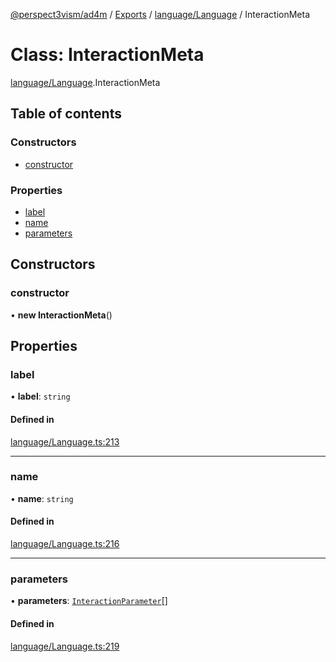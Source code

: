 [@perspect3vism/ad4m](../README.md) / [Exports](../modules.md) / [language/Language](../modules/language_Language.md) / InteractionMeta

# Class: InteractionMeta

[language/Language](../modules/language_Language.md).InteractionMeta

## Table of contents

### Constructors

- [constructor](language_Language.InteractionMeta.md#constructor)

### Properties

- [label](language_Language.InteractionMeta.md#label)
- [name](language_Language.InteractionMeta.md#name)
- [parameters](language_Language.InteractionMeta.md#parameters)

## Constructors

### constructor

• **new InteractionMeta**()

## Properties

### label

• **label**: `string`

#### Defined in

[language/Language.ts:213](https://github.com/perspect3vism/ad4m/blob/d9ddd7e2/core/src/language/Language.ts#L213)

___

### name

• **name**: `string`

#### Defined in

[language/Language.ts:216](https://github.com/perspect3vism/ad4m/blob/d9ddd7e2/core/src/language/Language.ts#L216)

___

### parameters

• **parameters**: [`InteractionParameter`](language_Language.InteractionParameter.md)[]

#### Defined in

[language/Language.ts:219](https://github.com/perspect3vism/ad4m/blob/d9ddd7e2/core/src/language/Language.ts#L219)
